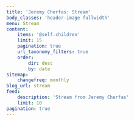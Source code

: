 ```yaml
---
title: 'Jeremy Cherfas: Stream'
body_classes: 'header-image fullwidth'
menu: Stream
content:
    items: '@self.children'
    limit: 15
    pagination: true
    url_taxonomy_filters: true
    order:
        dir: desc
        by: date
sitemap:
    changefreq: monthly
blog_url: stream
feed:
    description: 'Stream from Jeremy Cherfas'
    limit: 10
pagination: true
---
```




